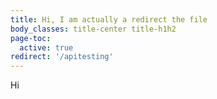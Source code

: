 ```yaml
---
title: Hi, I am actually a redirect the file
body_classes: title-center title-h1h2
page-toc:
  active: true
redirect: '/apitesting'
---
```

Hi